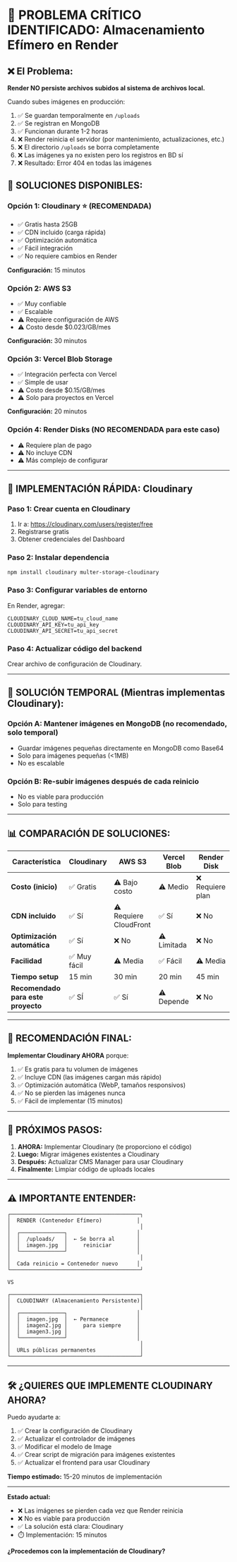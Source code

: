# 🚨 PROBLEMA CRÍTICO IDENTIFICADO: Almacenamiento Efímero en Render

## ❌ **El Problema:**

**Render NO persiste archivos subidos al sistema de archivos local.**

Cuando subes imágenes en producción:
1. ✅ Se guardan temporalmente en `/uploads`
2. ✅ Se registran en MongoDB
3. ✅ Funcionan durante 1-2 horas
4. ❌ Render reinicia el servidor (por mantenimiento, actualizaciones, etc.)
5. ❌ El directorio `/uploads` se borra completamente
6. ❌ Las imágenes ya no existen pero los registros en BD sí
7. ❌ Resultado: Error 404 en todas las imágenes

## 🎯 **SOLUCIONES DISPONIBLES:**

### **Opción 1: Cloudinary** ⭐ (RECOMENDADA)
- ✅ Gratis hasta 25GB
- ✅ CDN incluido (carga rápida)
- ✅ Optimización automática
- ✅ Fácil integración
- ✅ No requiere cambios en Render

**Configuración:** 15 minutos

### **Opción 2: AWS S3**
- ✅ Muy confiable
- ✅ Escalable
- ⚠️ Requiere configuración de AWS
- ⚠️ Costo desde $0.023/GB/mes

**Configuración:** 30 minutos

### **Opción 3: Vercel Blob Storage**
- ✅ Integración perfecta con Vercel
- ✅ Simple de usar
- ⚠️ Costo desde $0.15/GB/mes
- ⚠️ Solo para proyectos en Vercel

**Configuración:** 20 minutos

### **Opción 4: Render Disks** (NO RECOMENDADA para este caso)
- ⚠️ Requiere plan de pago
- ⚠️ No incluye CDN
- ⚠️ Más complejo de configurar

---

## 🚀 **IMPLEMENTACIÓN RÁPIDA: Cloudinary**

### **Paso 1: Crear cuenta en Cloudinary**

1. Ir a: https://cloudinary.com/users/register/free
2. Registrarse gratis
3. Obtener credenciales del Dashboard

### **Paso 2: Instalar dependencia**

```bash
npm install cloudinary multer-storage-cloudinary
```

### **Paso 3: Configurar variables de entorno**

En Render, agregar:
```env
CLOUDINARY_CLOUD_NAME=tu_cloud_name
CLOUDINARY_API_KEY=tu_api_key
CLOUDINARY_API_SECRET=tu_api_secret
```

### **Paso 4: Actualizar código del backend**

Crear archivo de configuración de Cloudinary.

---

## 🔧 **SOLUCIÓN TEMPORAL (Mientras implementas Cloudinary):**

### **Opción A: Mantener imágenes en MongoDB** (no recomendado, solo temporal)
- Guardar imágenes pequeñas directamente en MongoDB como Base64
- Solo para imágenes pequeñas (<1MB)
- No es escalable

### **Opción B: Re-subir imágenes después de cada reinicio**
- No es viable para producción
- Solo para testing

---

## 📊 **COMPARACIÓN DE SOLUCIONES:**

| Característica | Cloudinary | AWS S3 | Vercel Blob | Render Disk |
|----------------|------------|---------|-------------|-------------|
| **Costo (inicio)** | ✅ Gratis | ⚠️ Bajo costo | ⚠️ Medio | ❌ Requiere plan |
| **CDN incluido** | ✅ Sí | ⚠️ Requiere CloudFront | ✅ Sí | ❌ No |
| **Optimización automática** | ✅ Sí | ❌ No | ⚠️ Limitada | ❌ No |
| **Facilidad** | ✅ Muy fácil | ⚠️ Media | ✅ Fácil | ⚠️ Media |
| **Tiempo setup** | 15 min | 30 min | 20 min | 45 min |
| **Recomendado para este proyecto** | ✅ SÍ | ✅ Sí | ⚠️ Depende | ❌ No |

---

## 🎯 **RECOMENDACIÓN FINAL:**

**Implementar Cloudinary AHORA** porque:

1. ✅ Es gratis para tu volumen de imágenes
2. ✅ Incluye CDN (las imágenes cargan más rápido)
3. ✅ Optimización automática (WebP, tamaños responsivos)
4. ✅ No se pierden las imágenes nunca
5. ✅ Fácil de implementar (15 minutos)

---

## 📝 **PRÓXIMOS PASOS:**

1. **AHORA:** Implementar Cloudinary (te proporciono el código)
2. **Luego:** Migrar imágenes existentes a Cloudinary
3. **Después:** Actualizar CMS Manager para usar Cloudinary
4. **Finalmente:** Limpiar código de uploads locales

---

## ⚠️ **IMPORTANTE ENTENDER:**

```
┌─────────────────────────────────────────┐
│  RENDER (Contenedor Efímero)           │
│                                         │
│  ┌──────────────┐                      │
│  │  /uploads/   │  ← Se borra al       │
│  │  imagen.jpg  │     reiniciar        │
│  └──────────────┘                      │
│                                         │
│  Cada reinicio = Contenedor nuevo      │
└─────────────────────────────────────────┘

VS

┌─────────────────────────────────────────┐
│  CLOUDINARY (Almacenamiento Persistente)│
│                                         │
│  ┌──────────────┐                      │
│  │  imagen.jpg  │  ← Permanece         │
│  │  imagen2.jpg │     para siempre     │
│  │  imagen3.jpg │                      │
│  └──────────────┘                      │
│                                         │
│  URLs públicas permanentes              │
└─────────────────────────────────────────┘
```

---

## 🛠️ **¿QUIERES QUE IMPLEMENTE CLOUDINARY AHORA?**

Puedo ayudarte a:
1. ✅ Crear la configuración de Cloudinary
2. ✅ Actualizar el controlador de imágenes
3. ✅ Modificar el modelo de Image
4. ✅ Crear script de migración para imágenes existentes
5. ✅ Actualizar el frontend para usar Cloudinary

**Tiempo estimado:** 15-20 minutos de implementación

---

**Estado actual:**
- ❌ Las imágenes se pierden cada vez que Render reinicia
- ❌ No es viable para producción
- ✅ La solución está clara: Cloudinary
- ⏱️ Implementación: 15 minutos

**¿Procedemos con la implementación de Cloudinary?**

